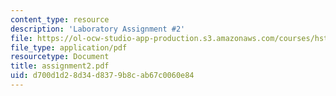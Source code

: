 ```yaml
---
content_type: resource
description: 'Laboratory Assignment #2'
file: https://ol-ocw-studio-app-production.s3.amazonaws.com/courses/hst-121-gastroenterology-fall-2005/d700d1d28d34d8379b8cab67c0060e84_assignment2.pdf
file_type: application/pdf
resourcetype: Document
title: assignment2.pdf
uid: d700d1d2-8d34-d837-9b8c-ab67c0060e84
---
```

